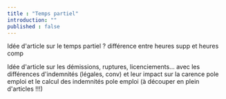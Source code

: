 ```yaml
---
title : "Temps partiel"
introduction: ""
published : false
---
```






Idée d'article sur le temps partiel ? différence entre heures supp et heures comp

Idée d'article sur les démissions, ruptures, licenciements... avec les différences d'indemnités (légales, conv) et leur impact sur la carence pole emploi et le calcul des indemnités pole emploi (à découper en plein d'articles !!!)
